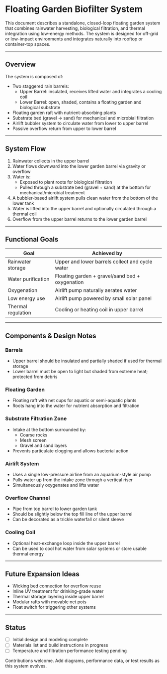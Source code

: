 # Floating Garden Biofilter System

This document describes a standalone, closed-loop floating garden system that combines rainwater harvesting, biological filtration, and thermal integration using low-energy methods. The system is designed for off-grid or low-impact environments and integrates naturally into rooftop or container-top spaces.

---

## Overview

The system is composed of:

- Two staggered rain barrels:
  - Upper Barrel: insulated, receives lifted water and integrates a cooling coil
  - Lower Barrel: open, shaded, contains a floating garden and biological substrate
- Floating garden raft with nutrient-absorbing plants
- Substrate bed (gravel → sand) for mechanical and microbial filtration
- Airlift bubbler system to circulate water from lower to upper barrel
- Passive overflow return from upper to lower barrel

---

## System Flow

1. Rainwater collects in the upper barrel
2. Water flows downward into the lower garden barrel via gravity or overflow
3. Water is:
   - Exposed to plant roots for biological filtration
   - Pulled through a substrate bed (gravel + sand) at the bottom for mechanical/microbial treatment
4. A bubbler-based airlift system pulls clean water from the bottom of the lower tank
5. Water is lifted into the upper barrel and optionally circulated through a thermal coil
6. Overflow from the upper barrel returns to the lower garden barrel

---

## Functional Goals

| Goal | Achieved by |
|------|-------------|
| Rainwater storage | Upper and lower barrels collect and cycle water |
| Water purification | Floating garden + gravel/sand bed + oxygenation |
| Oxygenation | Airlift pump naturally aerates water |
| Low energy use | Airlift pump powered by small solar panel |
| Thermal regulation | Cooling or heating coil in upper barrel |

---

## Components & Design Notes

### Barrels
- Upper barrel should be insulated and partially shaded if used for thermal storage
- Lower barrel must be open to light but shaded from extreme heat; protected from debris

### Floating Garden
- Floating raft with net cups for aquatic or semi-aquatic plants
- Roots hang into the water for nutrient absorption and filtration

### Substrate Filtration Zone
- Intake at the bottom surrounded by:
  - Coarse rocks
  - Mesh screen
  - Gravel and sand layers
- Prevents particulate clogging and allows bacterial action

### Airlift System
- Uses a single low-pressure airline from an aquarium-style air pump
- Pulls water up from the intake zone through a vertical riser
- Simultaneously oxygenates and lifts water

### Overflow Channel
- Pipe from top barrel to lower garden tank
- Should be slightly below the top fill line of the upper barrel
- Can be decorated as a trickle waterfall or silent sleeve

### Cooling Coil
- Optional heat-exchange loop inside the upper barrel
- Can be used to cool hot water from solar systems or store usable thermal energy

---

## Future Expansion Ideas

- Wicking bed connection for overflow reuse
- Inline UV treatment for drinking-grade water
- Thermal storage layering inside upper barrel
- Modular rafts with movable net pots
- Float switch for triggering other systems

---

## Status
- [ ] Initial design and modeling complete
- [ ] Materials list and build instructions in progress
- [ ] Temperature and filtration performance testing pending

Contributions welcome. Add diagrams, performance data, or test results as this system evolves.

